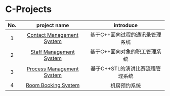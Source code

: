 # C-Projects

| No.  |                         project name                         |            introduce             |
| :--: | :----------------------------------------------------------: | :------------------------------: |
|  1   | [Contact Management System](https://github.com/crossoverpptx/C-Projects/tree/main/Contact%20Management%20System) | 基于C++面向过程的通讯录管理系统  |
|  2   | [Staff Management System](https://github.com/crossoverpptx/C-Projects/tree/main/Staff%20Management%20System) |  基于C++面向对象的职工管理系统   |
|  3   | [Process Management System](https://github.com/crossoverpptx/C-Projects/tree/main/Process%20Management%20System) | 基于C++STL的演讲比赛流程管理系统 |
|  4   | [Room Booking System](https://github.com/crossoverpptx/C-Projects/tree/main/Room%20Booking%20System) |           机房预约系统           |

